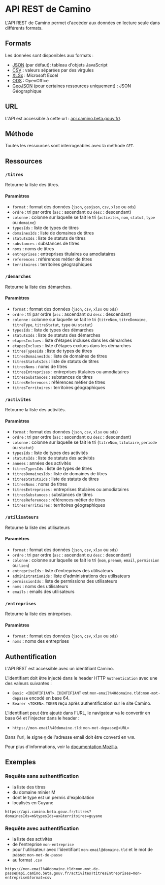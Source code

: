 # API REST de Camino

L'API REST de Camino permet d'accéder aux données en lecture seule dans différents formats.

## Formats

Les données sont disponibles aux formats :

- [JSON](https://www.json.org) (par défaut): tableau d'objets JavaScript
- [CSV](https://fr.wikipedia.org/wiki/Comma-separated_values) : valeurs séparées par des virgules
- [XLSx](https://fr.wikipedia.org/wiki/XLSX) : Microsoft Excel
- [ODS](https://www.openoffice.org/) : OpenOffice
- [GeoJSON](https://geojson.org/) (pour certaines ressources uniquement) : JSON Géographique

## URL

L'API est accessible à cette url : [api.camino.beta.gouv.fr/<ressource>](https://api.camino.beta.gouv.fr/).

## Méthode

Toutes les ressources sont interrogeables avec la méthode `GET`.

## Ressources

### `/titres`

Retourne la liste des titres.

#### Paramètres

- `format` : format des données (`json`, `geojson`, `csv`, `xlsx` ou `ods`)
- `ordre` : tri par ordre (`asc` : ascendant ou `desc` : descendant)
- `colonne` : colonne sur laquelle se fait le tri (`activites`, `nom`, `statut`, `type` ou `domaine`)
- `typesIds` : liste de types de titres
- `domainesIds` : liste de domaines de titres
- `statutsIds` : liste de statuts de titres
- `substances` : substances de titres
- `noms` : noms de titres
- `entreprises` : entreprises titulaires ou amodiataires
- `references` : références métier de titres
- `territoires` : territoires géographiques

### `/demarches`

Retourne la liste des démarches.

#### Paramètres

- `format` : format des données (`json`, `csv`, `xlsx` ou `ods`)
- `ordre` : tri par ordre (`asc` : ascendant ou `desc` : descendant)
- `colonne` : colonne sur laquelle se fait le tri (`titreNom`, `titreDomaine`, `titreType`, `titreStatut`, `type` ou `statut`)
- `typesIds` : liste de types des démarches
- `statutsIds` : liste de statuts des démarches
- `etapesInclues` : liste d'étapes incluses dans les démarches
- `etapesExclues` : liste d'étapes exclues dans les démarches
- `titresTypesIds` : liste de types de titres
- `titresDomainesIds` : liste de domaines de titres
- `titresStatutsIds` : liste de statuts de titres
- `titresNoms` : noms de titres
- `titresEntreprises` : entreprises titulaires ou amodiataires
- `titresSubstances` : substances de titres
- `titresReferences` : références métier de titres
- `titresTerritoires` : territoires géographiques

### `/activites`

Retourne la liste des activités.

#### Paramètres

- `format` : format des données (`json`, `csv`, `xlsx` ou `ods`)
- `ordre` : tri par ordre (`asc` : ascendant ou `desc` : descendant)
- `colonne` : colonne sur laquelle se fait le tri (`titreNom`, `titulaire`, `periode` ou `statut`)
- `typesIds` : liste de types des activités
- `statutsIds` : liste de statuts des activités
- `annees` : années des activités
- `titresTypesIds` : liste de types de titres
- `titresDomainesIds` : liste de domaines de titres
- `titresStatutsIds` : liste de statuts de titres
- `titresNoms` : noms de titres
- `titresEntreprises` : entreprises titulaires ou amodiataires
- `titresSubstances` : substances de titres
- `titresReferences` : références métier de titres
- `titresTerritoires` : territoires géographiques

### `/utilisateurs`

Retourne la liste des utilisateurs

#### Paramètres

- `format` : format des données (`json`, `csv`, `xlsx` ou `ods`)
- `ordre` : tri par ordre (`asc` : ascendant ou `desc` : descendant)
- `colonne` : colonne sur laquelle se fait le tri (`nom`, `prenom`, `email`, `permission` ou `lien`)
- `entrepriseIds` : liste d'entreprises des utilisateurs
- `administrationIds` : liste d'administrations des utilisateurs
- `permissionIds` : liste de permissions des utilisateurs
- `noms` : noms des utilisateurs
- `emails` : emails des utilisateurs

### `/entreprises`

Retourne la liste des entreprises.

#### Paramètres

- `format` : format des données (`json`, `csv`, `xlsx` ou `ods`)
- `noms` : noms des entreprises

## Authentification

L'API REST est accessible avec un identifiant Camino.

L'identifiant doit être injecté dans le header HTTP `Authentication` avec une des valeurs suivantes :

- `Basic <IDENTIFIANT>`. `IDENTIFIANT` est `mon-email%40domaine.tld:mon-mot-depasse` encodé en base 64.
- `Bearer <TOKEN>`. `TOKEN` reçu après authentification sur le site Camino.

L'identifiant peut être ajouté dans l'URL, le navigateur va le convertir en base 64 et l'injecter dans le header :

- `https://mon-email%40domaine.tld:mon-mot-depasse@<URL>`

Dans l'url, le signe `@` de l'adresse email doit être converti en `%40`.

Pour plus d'informations, voir la [documentation Mozilla](https://developer.mozilla.org/fr/docs/Web/HTTP/Authentication).

## Exemples

### Requête sans authentification

- la liste des titres
- du domaine minier M
- dont le type est un permis d'exploitation
- localisés en Guyane

`https://api.camino.beta.gouv.fr/titres?domainesIds=m&typesIds=ax&territoires=guyane`

### Requête avec authentification

- la liste des activités
- de l'entreprise `mon-entreprise`
- pour l'utilisateur avec l'identifiant `mon-email@domaine.tld` et le mot de passe: `mon-mot-de-passe`
- au format `.csv`

`https://mon-email%40domaine.tld:mon-mot-de-passe@api.camino.beta.gouv.fr/activites?titresEntreprises=mon-entreprise&format=csv`
